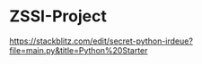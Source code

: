 # ZSSI-Project
https://stackblitz.com/edit/secret-python-irdeue?file=main.py&title=Python%20Starter
